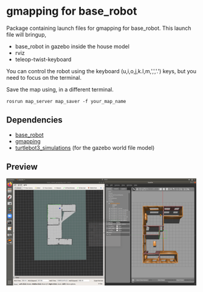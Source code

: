 # gmapping for base_robot
Package containing launch files for gmapping for base_robot. This launch file will bringup,
 - base_robot in gazebo inside the house model
 - rviz
 - teleop-twist-keyboard 
 
You can control the robot using the keyboard (u,i,o,j,k.l,m,',','.') keys, but you need to focus on the terminal.

Save the map using, in a different terminal.
```
rosrun map_server map_saver -f your_map_name
```
## Dependencies

 - [base_robot](https://github.com/IsuruKalhara/ros_gazebo_base_model)
 - [gmapping](http://wiki.ros.org/gmapping)
 - [turtlebot3_simulations](https://github.com/ROBOTIS-GIT/turtlebot3_simulations) (for the gazebo world file model)

## Preview

<img src="images/views.png" width="500"/>
